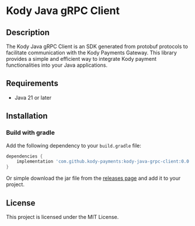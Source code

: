 # Kody Java gRPC Client

## Description

The Kody Java gRPC Client is an SDK generated from protobuf protocols to facilitate communication with the Kody Payments
Gateway. This library provides a simple and efficient way to integrate Kody payment functionalities into your Java
applications.

## Requirements

- Java 21 or later

## Installation

### Build with gradle

Add the following dependency to your `build.gradle` file:

```groovy
dependencies {
    implementation 'com.github.kody-payments:kody-java-grpc-client:0.0.0'
}
```

Or simple download the jar file from the [releases page]() and add it to your project.

## License

This project is licensed under the MIT License.
